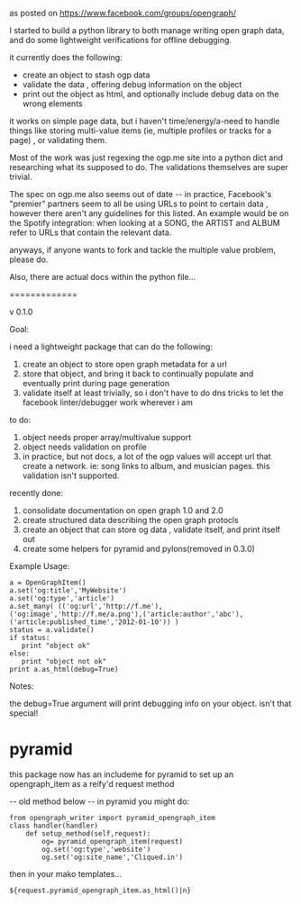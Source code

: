 as posted on https://www.facebook.com/groups/opengraph/

I started to build a python library to both manage writing open graph data, and do some lightweight verifications for offline debugging.

it currently does the following:
- create an object to stash ogp data
- validate the data , offering debug information on the object
- print out the object as html, and optionally include debug data on the wrong elements

it works on simple page data, but i haven't time/energy/a-need to handle things like storing multi-value items (ie, multiple profiles or tracks for a page) , or validating them.

Most of the work was just regexing the ogp.me site into a python dict and researching what its supposed to do. The validations themselves are super trivial.

The spec on ogp.me also seems out of date -- in practice, Facebook's "premier" partners seem to all be using URLs to point to certain data , however there aren't any guidelines for this listed. An example would be on the Spotify integration: when looking at a SONG, the ARTIST and ALBUM refer to URLs that contain the relevant data.

anyways, if anyone wants to fork and tackle the multiple value problem, please do.

Also, there are actual docs within the python file...


=============


v 0.1.0

Goal:

i need a lightweight package that can do the following:

1. create an object to store open graph metadata for a url
2. store that object, and bring it back to continually populate and eventually print during page generation
3. validate itself at least trivially, so i don't have to do dns tricks to let the facebook linter/debugger work wherever i am

to do:

1. object needs proper array/multivalue support
2. object needs validation on profile
3. in practice, but not docs, a lot of the ogp values will accept url that create a network. ie: song links to album, and musician pages.  this validation isn't supported.


recently done:

1. consolidate documentation on open graph 1.0 and 2.0
2. create structured data describing the open graph protocls
3. create an object that can store og data , validate itself, and print itself out
4. create some helpers for pyramid and pylons(removed in 0.3.0)

Example Usage:

    a = OpenGraphItem()
    a.set('og:title','MyWebsite')
    a.set('og:type','article')
    a.set_many( (('og:url','http://f.me'),('og:image','http://f.me/a.png'),('article:author','abc'),('article:published_time','2012-01-10')) )
    status = a.validate()
    if status:
       print "object ok"
    else:
       print "object not ok"
    print a.as_html(debug=True)

Notes:

the debug=True argument will print debugging info on your object. isn't that special!


# pyramid

this package now has an includeme for pyramid to set up an opengraph_item as a reify'd request method



-- old method below --
in pyramid you might do:

	from opengraph_writer import pyramid_opengraph_item
	class handler(handler)
		def setup_method(self,request):
			og= pyramid_opengraph_item(request)
			og.set('og:type','website')
			og.set('og:site_name','Cliqued.in')

then in your mako templates...

	${request.pyramid_opengraph_item.as_html()|n}


